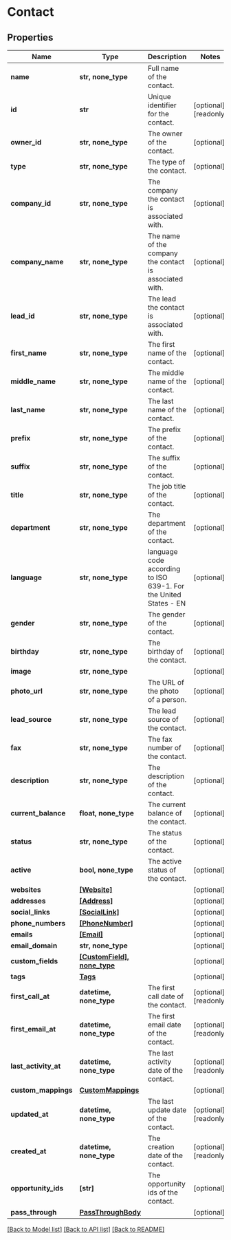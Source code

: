 # Contact


## Properties
Name | Type | Description | Notes
------------ | ------------- | ------------- | -------------
**name** | **str, none_type** | Full name of the contact. | 
**id** | **str** | Unique identifier for the contact. | [optional] [readonly] 
**owner_id** | **str, none_type** | The owner of the contact. | [optional] 
**type** | **str, none_type** | The type of the contact. | [optional] 
**company_id** | **str, none_type** | The company the contact is associated with. | [optional] 
**company_name** | **str, none_type** | The name of the company the contact is associated with. | [optional] 
**lead_id** | **str, none_type** | The lead the contact is associated with. | [optional] 
**first_name** | **str, none_type** | The first name of the contact. | [optional] 
**middle_name** | **str, none_type** | The middle name of the contact. | [optional] 
**last_name** | **str, none_type** | The last name of the contact. | [optional] 
**prefix** | **str, none_type** | The prefix of the contact. | [optional] 
**suffix** | **str, none_type** | The suffix of the contact. | [optional] 
**title** | **str, none_type** | The job title of the contact. | [optional] 
**department** | **str, none_type** | The department of the contact. | [optional] 
**language** | **str, none_type** | language code according to ISO 639-1. For the United States - EN | [optional] 
**gender** | **str, none_type** | The gender of the contact. | [optional] 
**birthday** | **str, none_type** | The birthday of the contact. | [optional] 
**image** | **str, none_type** |  | [optional] 
**photo_url** | **str, none_type** | The URL of the photo of a person. | [optional] 
**lead_source** | **str, none_type** | The lead source of the contact. | [optional] 
**fax** | **str, none_type** | The fax number of the contact. | [optional] 
**description** | **str, none_type** | The description of the contact. | [optional] 
**current_balance** | **float, none_type** | The current balance of the contact. | [optional] 
**status** | **str, none_type** | The status of the contact. | [optional] 
**active** | **bool, none_type** | The active status of the contact. | [optional] 
**websites** | [**[Website]**](Website.md) |  | [optional] 
**addresses** | [**[Address]**](Address.md) |  | [optional] 
**social_links** | [**[SocialLink]**](SocialLink.md) |  | [optional] 
**phone_numbers** | [**[PhoneNumber]**](PhoneNumber.md) |  | [optional] 
**emails** | [**[Email]**](Email.md) |  | [optional] 
**email_domain** | **str, none_type** |  | [optional] 
**custom_fields** | [**[CustomField], none_type**](CustomField.md) |  | [optional] 
**tags** | [**Tags**](Tags.md) |  | [optional] 
**first_call_at** | **datetime, none_type** | The first call date of the contact. | [optional] [readonly] 
**first_email_at** | **datetime, none_type** | The first email date of the contact. | [optional] [readonly] 
**last_activity_at** | **datetime, none_type** | The last activity date of the contact. | [optional] [readonly] 
**custom_mappings** | [**CustomMappings**](CustomMappings.md) |  | [optional] 
**updated_at** | **datetime, none_type** | The last update date of the contact. | [optional] [readonly] 
**created_at** | **datetime, none_type** | The creation date of the contact. | [optional] [readonly] 
**opportunity_ids** | **[str]** | The opportunity ids of the contact. | [optional] 
**pass_through** | [**PassThroughBody**](PassThroughBody.md) |  | [optional] 

[[Back to Model list]](../../README.md#documentation-for-models) [[Back to API list]](../../README.md#documentation-for-api-endpoints) [[Back to README]](../../README.md)


